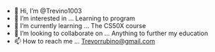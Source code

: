 - 👋 Hi, I’m @Trevino1003
- 👀 I’m interested in ... Learning to program
- 🌱 I’m currently learning ... The CS50X course
- 💞️ I’m looking to collaborate on ... Anything to further my education
- 📫 How to reach me ... Trevorrubino@gmail.com

<!---
Trevino1003/Trevino1003 is a ✨ special ✨ repository because its `README.md` (this file) appears on your GitHub profile.
You can click the Preview link to take a look at your changes.
--->
